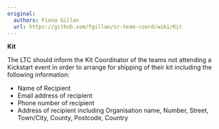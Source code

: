 ```yaml
---
original:
  authors: Fiona Gillan
  url: https://github.com/fgillan/sr-team-coord/wiki/Kit
---
```

**Kit**


The LTC should inform the Kit Coordinator of the teams not attending a Kickstart event in order to arrange for shipping of their kit including the following information:
 * Name of Recipient
 * Email address of recipient
 * Phone number of recipient
 * Address of recipient including Organisation name, Number, Street, Town/City, County, Postcode, Country
